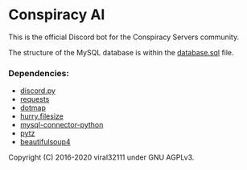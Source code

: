 # Conspiracy AI

This is the official Discord bot for the Conspiracy Servers community.

The structure of the MySQL database is within the [database.sql](https://github.com/conspiracy-servers/conspiracy-ai/blob/master/database.sql) file.

### Dependencies:

* [discord.py](https://github.com/Rapptz/discord.py)
* [requests](https://github.com/psf/requests)
* [dotmap](https://github.com/drgrib/dotmap)
* [hurry.filesize](https://pypi.org/project/hurry.filesize/)
* [mysql-connector-python](https://dev.mysql.com/doc/connector-python/en/)
* [pytz](https://pypi.org/project/pytz/)
* [beautifulsoup4](https://pypi.org/project/beautifulsoup4/)

Copyright (C) 2016-2020 viral32111 under GNU AGPLv3.
